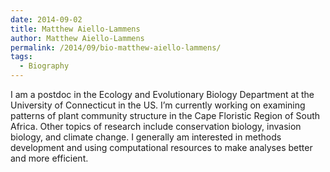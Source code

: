 ```yaml
---
date: 2014-09-02
title: Matthew Aiello-Lammens
author: Matthew Aiello-Lammens
permalink: /2014/09/bio-matthew-aiello-lammens/
tags:
  - Biography
---
```

I am a postdoc in the Ecology and Evolutionary Biology Department at the University of Connecticut in the US. I&#8217;m currently working on examining patterns of plant community structure in the Cape Floristic Region of South Africa. Other topics of research include conservation biology, invasion biology, and climate change. I generally am interested in methods development and using computational resources to make analyses better and more efficient.
